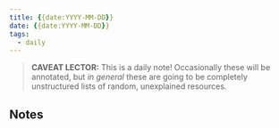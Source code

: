 ```yaml
---
title: {{date:YYYY-MM-DD}}
date: {{date:YYYY-MM-DD}}
tags:
  - daily
---
```


> **CAVEAT LECTOR:** This is a daily note! Occasionally these will be annotated, but *in general* these are going to be completely unstructured lists of random, unexplained resources.

## Notes
